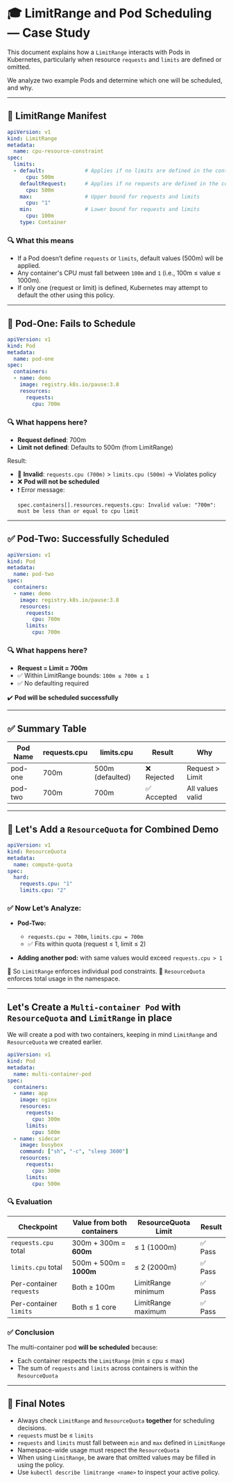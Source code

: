# 🎓 LimitRange and Pod Scheduling — Case Study

This document explains how a `LimitRange` interacts with Pods in Kubernetes, particularly when resource `requests` and `limits` are defined or omitted.

We analyze two example Pods and determine which one will be scheduled, and why.

---

## 📜 LimitRange Manifest

```yaml
apiVersion: v1
kind: LimitRange
metadata:
  name: cpu-resource-constraint
spec:
  limits:
  - default:             # Applies if no limits are defined in the container
      cpu: 500m
    defaultRequest:      # Applies if no requests are defined in the container
      cpu: 500m
    max:                 # Upper bound for requests and limits
      cpu: "1"
    min:                 # Lower bound for requests and limits
      cpu: 100m
    type: Container
```

### 🔍 What this means
- If a Pod doesn’t define `requests` or `limits`, default values (500m) will be applied.
- Any container's CPU must fall between `100m` and `1` (i.e., 100m ≤ value ≤ 1000m).
- If only one (request or limit) is defined, Kubernetes may attempt to default the other using this policy.

---

## 🧪 Pod-One: Fails to Schedule

```yaml
apiVersion: v1
kind: Pod
metadata:
  name: pod-one
spec:
  containers:
  - name: demo
    image: registry.k8s.io/pause:3.8
    resources:
      requests:
        cpu: 700m
```

### 🔍 What happens here?
- **Request defined**: 700m
- **Limit not defined**: Defaults to 500m (from LimitRange)

Result:
- 🚫 **Invalid**: `requests.cpu (700m)` > `limits.cpu (500m)` → Violates policy
- ❌ **Pod will not be scheduled**
- ❗ Error message:
  ```
  spec.containers[].resources.requests.cpu: Invalid value: "700m": must be less than or equal to cpu limit
  ```

---

## ✅ Pod-Two: Successfully Scheduled

```yaml
apiVersion: v1
kind: Pod
metadata:
  name: pod-two
spec:
  containers:
  - name: demo
    image: registry.k8s.io/pause:3.8
    resources:
      requests:
        cpu: 700m
      limits:
        cpu: 700m
```

### 🔍 What happens here?
- **Request = Limit = 700m**
- ✅ Within LimitRange bounds: `100m ≤ 700m ≤ 1`
- ✅ No defaulting required

✔️ **Pod will be scheduled successfully**

---

## ✅ Summary Table

| Pod Name | requests.cpu | limits.cpu | Result | Why |
|----------|--------------|------------|--------|-----|
| pod-one  | 700m         | 500m (defaulted) | ❌ Rejected | Request > Limit |
| pod-two  | 700m         | 700m       | ✅ Accepted | All values valid |

---

## 🔄 Let's Add a `ResourceQuota` for Combined Demo

```yaml
apiVersion: v1
kind: ResourceQuota
metadata:
  name: compute-quota
spec:
  hard:
    requests.cpu: "1"
    limits.cpu: "2"
```

### ✅ Now Let’s Analyze:

- **Pod-Two:**
  - `requests.cpu = 700m`, `limits.cpu = 700m`
  - ✅ Fits within quota (request ≤ 1, limit ≤ 2)

- **Adding another pod:** with same values would exceed `requests.cpu > 1`

📌 So `LimitRange` enforces individual pod constraints.
📌 `ResourceQuota` enforces total usage in the namespace.

---

## Let's Create a `Multi-container Pod` with `ResourceQuota` and `LimitRange` in place

We will create a pod with two containers, keeping in mind `LimitRange` and `ResourceQuota` we created earlier.

```yaml
apiVersion: v1
kind: Pod
metadata:
  name: multi-container-pod
spec:
  containers:
  - name: app
    image: nginx
    resources:
      requests:
        cpu: 300m
      limits:
        cpu: 500m
  - name: sidecar
    image: busybox
    command: ["sh", "-c", "sleep 3600"]
    resources:
      requests:
        cpu: 300m
      limits:
        cpu: 500m
```

### 🔍 Evaluation

| Checkpoint                  | Value from both containers   | ResourceQuota Limit | Result   |
|----------------------------|-------------------------------|----------------------|----------|
| `requests.cpu` total       | 300m + 300m = **600m**        | ≤ 1 (1000m)          | ✅ Pass  |
| `limits.cpu` total         | 500m + 500m = **1000m**       | ≤ 2 (2000m)          | ✅ Pass  |
| Per-container `requests`   | Both ≥ 100m                   | LimitRange minimum   | ✅ Pass  |
| Per-container `limits`     | Both ≤ 1 core                 | LimitRange maximum   | ✅ Pass  |

### ✅ Conclusion

The multi-container pod **will be scheduled** because:

- Each container respects the `LimitRange` (min ≤ cpu ≤ max)
- The sum of `requests` and `limits` across containers is within the `ResourceQuota`

---
## 🧠 Final Notes

- Always check `LimitRange` and `ResourceQuota` **together** for scheduling decisions.
- `requests` must be ≤ `limits`
- `requests` and `limits` must fall between `min` and `max` defined in `LimitRange`
- Namespace-wide usage must respect the `ResourceQuota`
- When using `LimitRange`, be aware that omitted values may be filled in using the policy.
- Use `kubectl describe limitrange <name>` to inspect your active policy.



